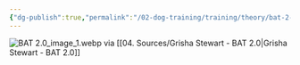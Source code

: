 ```yaml
---
{"dg-publish":true,"permalink":"/02-dog-training/training/theory/bat-2-0/","noteIcon":"","created":"2024-07-09T14:13:14.826-03:00","updated":"2024-08-11T20:34:22.475-03:00"}
---
```


![BAT 2.0_image_1.webp](/img/user/attach/BAT%202.0_image_1.webp)
via [[04. Sources/Grisha Stewart - BAT 2.0\|Grisha Stewart - BAT 2.0]]
